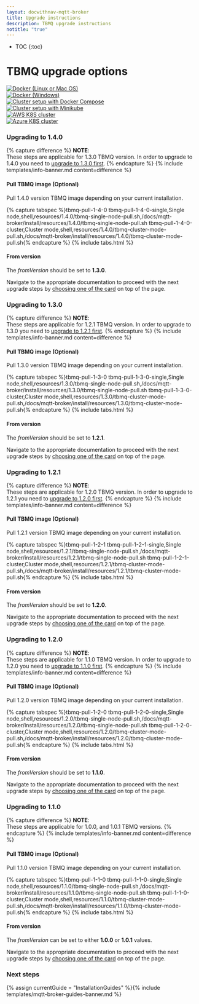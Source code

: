 ```yaml
---
layout: docwithnav-mqtt-broker
title: Upgrade instructions
description: TBMQ upgrade instructions
notitle: "true"
---
```


* TOC
{:toc}

<div class="installation-options">
    <div class="install-options-header">
       <div class="install-options-hero">
          <div class="container">
            <div class="install-options-hero-content">
                <h1>TBMQ upgrade options</h1>
            </div>
            <div class="deployment-container one-line-deployment-container">
                <div class="deployment-div">
                    <div class="container">
                        <div class="deployment-section deployment-on-premise active" id="onPremise">
                           <div class="deployment-cards">
                                <div class="deployment-cards-container">
                                    <div class="deployment-card-block">
                                        <a href="/docs/mqtt-broker/install/docker/#upgrading">
                                            <span>
                                                <div class="deployment-logo">
                                                    <img width="" src="https://img.thingsboard.io/install/platform/docker-linux-macos.svg" title="Docker (Linux or Mac OS)" alt="Docker (Linux or Mac OS)">
                                                 </div>
                                            </span>
                                        </a>
                                    </div>
                                    <div class="deployment-card-block">
                                        <a href="/docs/mqtt-broker/install/docker-windows/#upgrading">
                                            <span>
                                                <div class="deployment-logo">
                                                    <img width="" src="https://img.thingsboard.io/install/platform/docker-windows.svg" title="Docker (Windows)" alt="Docker (Windows)">
                                                 </div>
                                            </span>
                                        </a>
                                    </div>
                                    <div class="deployment-card-block">
                                        <a href="/docs/mqtt-broker/install/cluster/docker-compose-setup/#upgrading">
                                            <span>
                                                <div class="deployment-logo">
                                                    <img width="" src="https://img.thingsboard.io/install/cluster/docker-compose.svg" title="Cluster setup with Docker Compose" alt="Cluster setup with Docker Compose">
                                                 </div>
                                            </span>
                                        </a>
                                    </div>
                                    <div class="deployment-card-block">
                                        <a href="/docs/mqtt-broker/install/cluster/minikube-cluster-setup/#upgrading">
                                            <span>
                                                <div class="deployment-logo">
                                                    <img width="" src="https://img.thingsboard.io/install/cluster/minikube.svg" title="Cluster setup with Minikube" alt="Cluster setup with Minikube">
                                                 </div>
                                            </span>
                                        </a>
                                    </div>
                                    <div class="deployment-card-block">
                                        <a href="/docs/mqtt-broker/install/cluster/aws-cluster-setup/#upgrading">
                                            <span>
                                                <div class="deployment-logo">
                                                    <img width="" src="https://img.thingsboard.io/install/cloud/eks.svg" title="Cluster setup on EKS" alt="AWS K8S cluster">
                                                 </div>
                                            </span>
                                        </a>
                                    </div>
                                    <div class="deployment-card-block">
                                        <a href="/docs/mqtt-broker/install/cluster/azure-cluster-setup/#upgrading">
                                            <span>
                                                <div class="deployment-logo">
                                                    <img width="" src="https://img.thingsboard.io/install/cloud/azure.svg" title="Cluster setup on AKS" alt="Azure K8S cluster">
                                                 </div>
                                            </span>
                                        </a>
                                    </div>
                               </div>
                            </div>
                        </div>
                    </div>
                </div>
            </div>
          </div>
       </div>
    </div>
</div>

### Upgrading to 1.4.0

{% capture difference %}
**NOTE**:
<br>
These steps are applicable for 1.3.0 TBMQ version. In order to upgrade to 1.4.0 you need to [upgrade to 1.3.0 first](#upgrading-to-130).
{% endcapture %}
{% include templates/info-banner.md content=difference %}

#### Pull TBMQ image (Optional)

Pull 1.4.0 version TBMQ image depending on your current installation.

{% capture tabspec %}tbmq-pull-1-4-0
tbmq-pull-1-4-0-single,Single node,shell,resources/1.4.0/tbmq-single-node-pull.sh,/docs/mqtt-broker/install/resources/1.4.0/tbmq-single-node-pull.sh
tbmq-pull-1-4-0-cluster,Cluster mode,shell,resources/1.4.0/tbmq-cluster-mode-pull.sh,/docs/mqtt-broker/install/resources/1.4.0/tbmq-cluster-mode-pull.sh{% endcapture %}
{% include tabs.html %}

#### From version

The _fromVersion_ should be set to **1.3.0**.

Navigate to the appropriate documentation to proceed with the next upgrade steps by [choosing one of the card](/docs/mqtt-broker/install/upgrade-instructions/)
on top of the page.

### Upgrading to 1.3.0

{% capture difference %}
**NOTE**:
<br>
These steps are applicable for 1.2.1 TBMQ version. In order to upgrade to 1.3.0 you need to [upgrade to 1.2.1 first](#upgrading-to-121).
{% endcapture %}
{% include templates/info-banner.md content=difference %}

#### Pull TBMQ image (Optional)

Pull 1.3.0 version TBMQ image depending on your current installation.

{% capture tabspec %}tbmq-pull-1-3-0
tbmq-pull-1-3-0-single,Single node,shell,resources/1.3.0/tbmq-single-node-pull.sh,/docs/mqtt-broker/install/resources/1.3.0/tbmq-single-node-pull.sh
tbmq-pull-1-3-0-cluster,Cluster mode,shell,resources/1.3.0/tbmq-cluster-mode-pull.sh,/docs/mqtt-broker/install/resources/1.3.0/tbmq-cluster-mode-pull.sh{% endcapture %}
{% include tabs.html %}

#### From version

The _fromVersion_ should be set to **1.2.1**.

Navigate to the appropriate documentation to proceed with the next upgrade steps by [choosing one of the card](/docs/mqtt-broker/install/upgrade-instructions/)
on top of the page.

### Upgrading to 1.2.1

{% capture difference %}
**NOTE**:
<br>
These steps are applicable for 1.2.0 TBMQ version. In order to upgrade to 1.2.1 you need to [upgrade to 1.2.0 first](#upgrading-to-120).
{% endcapture %}
{% include templates/info-banner.md content=difference %}

#### Pull TBMQ image (Optional)

Pull 1.2.1 version TBMQ image depending on your current installation.

{% capture tabspec %}tbmq-pull-1-2-1
tbmq-pull-1-2-1-single,Single node,shell,resources/1.2.1/tbmq-single-node-pull.sh,/docs/mqtt-broker/install/resources/1.2.1/tbmq-single-node-pull.sh
tbmq-pull-1-2-1-cluster,Cluster mode,shell,resources/1.2.1/tbmq-cluster-mode-pull.sh,/docs/mqtt-broker/install/resources/1.2.1/tbmq-cluster-mode-pull.sh{% endcapture %}
{% include tabs.html %}

#### From version

The _fromVersion_ should be set to **1.2.0**.

Navigate to the appropriate documentation to proceed with the next upgrade steps by [choosing one of the card](/docs/mqtt-broker/install/upgrade-instructions/)
on top of the page.

### Upgrading to 1.2.0

{% capture difference %}
**NOTE**:
<br>
These steps are applicable for 1.1.0 TBMQ version. In order to upgrade to 1.2.0 you need to [upgrade to 1.1.0 first](#upgrading-to-110).
{% endcapture %}
{% include templates/info-banner.md content=difference %}

#### Pull TBMQ image (Optional)

Pull 1.2.0 version TBMQ image depending on your current installation.

{% capture tabspec %}tbmq-pull-1-2-0
tbmq-pull-1-2-0-single,Single node,shell,resources/1.2.0/tbmq-single-node-pull.sh,/docs/mqtt-broker/install/resources/1.2.0/tbmq-single-node-pull.sh
tbmq-pull-1-2-0-cluster,Cluster mode,shell,resources/1.2.0/tbmq-cluster-mode-pull.sh,/docs/mqtt-broker/install/resources/1.2.0/tbmq-cluster-mode-pull.sh{% endcapture %}
{% include tabs.html %}

#### From version

The _fromVersion_ should be set to **1.1.0**.

Navigate to the appropriate documentation to proceed with the next upgrade steps by [choosing one of the card](/docs/mqtt-broker/install/upgrade-instructions/)
on top of the page.

### Upgrading to 1.1.0

{% capture difference %}
**NOTE**:
<br>
These steps are applicable for 1.0.0, and 1.0.1 TBMQ versions.
{% endcapture %}
{% include templates/info-banner.md content=difference %}

#### Pull TBMQ image (Optional)

Pull 1.1.0 version TBMQ image depending on your current installation.

{% capture tabspec %}tbmq-pull-1-1-0
tbmq-pull-1-1-0-single,Single node,shell,resources/1.1.0/tbmq-single-node-pull.sh,/docs/mqtt-broker/install/resources/1.1.0/tbmq-single-node-pull.sh
tbmq-pull-1-1-0-cluster,Cluster mode,shell,resources/1.1.0/tbmq-cluster-mode-pull.sh,/docs/mqtt-broker/install/resources/1.1.0/tbmq-cluster-mode-pull.sh{% endcapture %}
{% include tabs.html %}

#### From version

The _fromVersion_ can be set to either **1.0.0** or **1.0.1** values.

Navigate to the appropriate documentation to proceed with the next upgrade steps by [choosing one of the card](/docs/mqtt-broker/install/upgrade-instructions/) 
on top of the page.

### Next steps

{% assign currentGuide = "InstallationGuides" %}{% include templates/mqtt-broker-guides-banner.md %}
